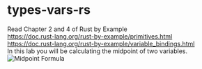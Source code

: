 # types-vars-rs
Read Chapter 2 and 4 of Rust by Example\
https://doc.rust-lang.org/rust-by-example/primitives.html \
https://doc.rust-lang.org/rust-by-example/variable_bindings.html \
In this lab you will be calculating the midpoint of two variables.
![Midpoint Formula](https://i.ytimg.com/vi/9k_DGgxGhiw/maxresdefault.jpg)
